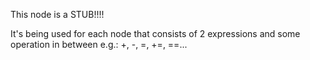 This node is a STUB!!!!

It's being used for each node that consists of 2 expressions and some operation in between e.g.: +, -, =, +=, ==...